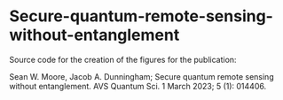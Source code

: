 # Secure-quantum-remote-sensing-without-entanglement
Source code for the creation of the figures for the publication:

Sean W. Moore, Jacob A. Dunningham; Secure quantum remote sensing without entanglement. AVS Quantum Sci. 1 March 2023; 5 (1): 014406.
